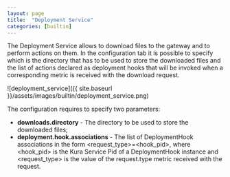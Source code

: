 ```yaml
---
layout: page
title:  "Deployment Service"
categories: [builtin]
---
```


The Deployment Service allows to download files to the gateway and to perform actions on them. In the configuration tab it is possible to specify which is the directory that has to be used to store the downloaded files and the list of actions declared as deployment hooks that will be invoked when a corresponding metric is received with the download request.

![deployment_service]({{ site.baseurl }}/assets/images/builtin/deployment_service.png)

The configuration requires to specify two parameters:

  - **downloads.directory** - The directory to be used to store the downloaded files;
  - **deployment.hook.associations** - The list of DeploymentHook associations in the form \<request_type\>=\<hook_pid\>, where \<hook_pid\> is the Kura Service Pid of a DeploymentHook instance and \<request_type\> is the value of the request.type metric received with the request.
